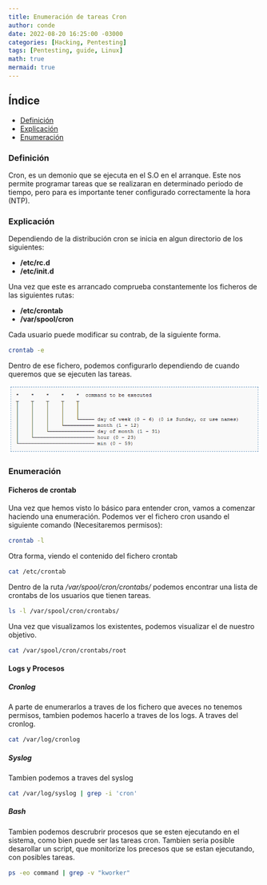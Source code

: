 ```yaml
---
title: Enumeración de tareas Cron
author: conde
date: 2022-08-20 16:25:00 -03000 
categories: [Hacking, Pentesting]
tags: [Pentesting, guide, Linux]
math: true
mermaid: true
---
```



## Índice
- [Definición](#definición)
- [Explicación](#explicación)
- [Enumeración](#enumeración)


### Definición
Cron, es un demonio que se ejecuta en el S.O en el arranque. Este nos permite programar
tareas que se realizaran en determinado periodo de tiempo, pero para es importante tener 
configurado correctamente la hora (NTP).

### Explicación 
Dependiendo de la distribución cron se inicia en algun directorio de los siguientes: 
- **/etc/rc.d**
- **/etc/init.d** 

Una vez que este es arrancado comprueba constantemente los ficheros de las siguientes rutas: 
- **/etc/crontab**
- **/var/spool/cron**

Cada usuario puede modificar su contrab, de la siguiente forma.
```bash
crontab -e 
```
Dentro de ese fichero, podemos configurarlo dependiendo de cuando queremos que se ejecuten
las tareas.

![Cron](/assets/img/cron/cron.png)

### Enumeración
#### Ficheros de crontab 
Una vez que hemos visto lo básico para entender cron, vamos a comenzar haciendo una enumeración.
Podemos ver el fichero cron usando el siguiente comando (Necesitaremos permisos):

```bash
crontab -l 
```
Otra forma, viendo el contenido del fichero crontab

```bash
cat /etc/crontab 
```
Dentro de la ruta */var/spool/cron/crontabs/* podemos encontrar una lista de crontabs de los usuarios
que tienen tareas. 

```bash
ls -l /var/spool/cron/crontabs/
```

Una vez que visualizamos los existentes, podemos visualizar el de nuestro objetivo. 

```bash
cat /var/spool/cron/crontabs/root
```
#### Logs y Procesos
##### Cronlog 
A parte de enumerarlos a traves de los fichero que aveces no tenemos permisos, tambien podemos hacerlo a traves de 
los logs. A traves del cronlog.

```bash 
cat /var/log/cronlog 
```

##### Syslog
Tambien podemos a traves del syslog

```bash 
cat /var/log/syslog | grep -i 'cron'
```

##### Bash 
Tambien podemos descrubrir procesos que se esten ejecutando en el sistema, como bien
puede ser las tareas cron. Tambien seria posible desarollar un script, que monitorize
los precesos que se estan ejecutando, con posibles tareas.

```bash 
ps -eo command | grep -v "kworker"
```

